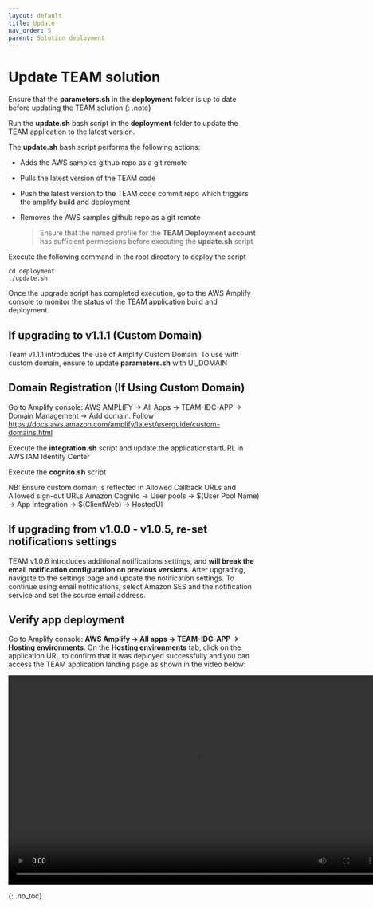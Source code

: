 ```yaml
---
layout: default
title: Update
nav_order: 5
parent: Solution deployment
---
```


# Update TEAM solution

Ensure that the **parameters.sh** in the **deployment** folder is up to date before updating the TEAM solution
{: .note}

Run the **update.sh** bash script in the **deployment** folder to update the TEAM application to the latest version.

The **update.sh** bash script performs the following actions:

- Adds the AWS samples github repo as a git remote
- Pulls the latest version of the TEAM code
- Push the latest version to the TEAM code commit repo which triggers the amplify build and deployment 
- Removes the AWS samples github repo as a git remote

  > Ensure that the named profile for the **TEAM Deployment account** has sufficient permissions before executing the **update.sh** script

Execute the following command in the root directory to deploy the script

```
cd deployment
./update.sh
```

Once the upgrade script has completed execution, go to the AWS Amplify console to monitor the status of the TEAM application build and deployment.

## If upgrading to v1.1.1 (Custom Domain)
Team v1.1.1 introduces the use of Amplify Custom Domain.
To use with custom domain, ensure to update **parameters.sh** with UI_DOMAIN 

## Domain Registration (If Using Custom Domain)
Go to Amplify console: AWS AMPLIFY → All Apps → TEAM-IDC-APP → Domain Management → Add domain.
Follow https://docs.aws.amazon.com/amplify/latest/userguide/custom-domains.html

Execute the **integration.sh** script and update the applicationstartURL in AWS IAM Identity Center

Execute the **cognito.sh** script 

NB: Ensure custom domain is reflected in  Allowed Callback URLs and Allowed sign-out URLs 
Amazon Cognito → User pools → $(User Pool Name) → App Integration → $(ClientWeb) → HostedUI




## If upgrading from v1.0.0 - v1.0.5, re-set notifications settings
TEAM v1.0.6 introduces additional notifications settings, and **will break the email notification configuration on previous versions**. After upgrading, navigate to the settings page and update the notification settings. To continue using email notifications, select Amazon SES and the notification service and set the source email address.

## Verify app deployment
Go to Amplify console: **AWS Amplify -> All apps -> TEAM-IDC-APP -> Hosting environments**. On the **Hosting environments** tab, click on the application URL to confirm that it was deployed successfully and you can access the TEAM application landing page as shown in the video below:

<video width="750" height="420" frameborder="0" allowfullscreen controls>
<source src="https://d3f99z5n3ls8r1.cloudfront.net/videos/deployment/successful_app_deployment.mov" type="video/mp4">
</video>

{: .no_toc}